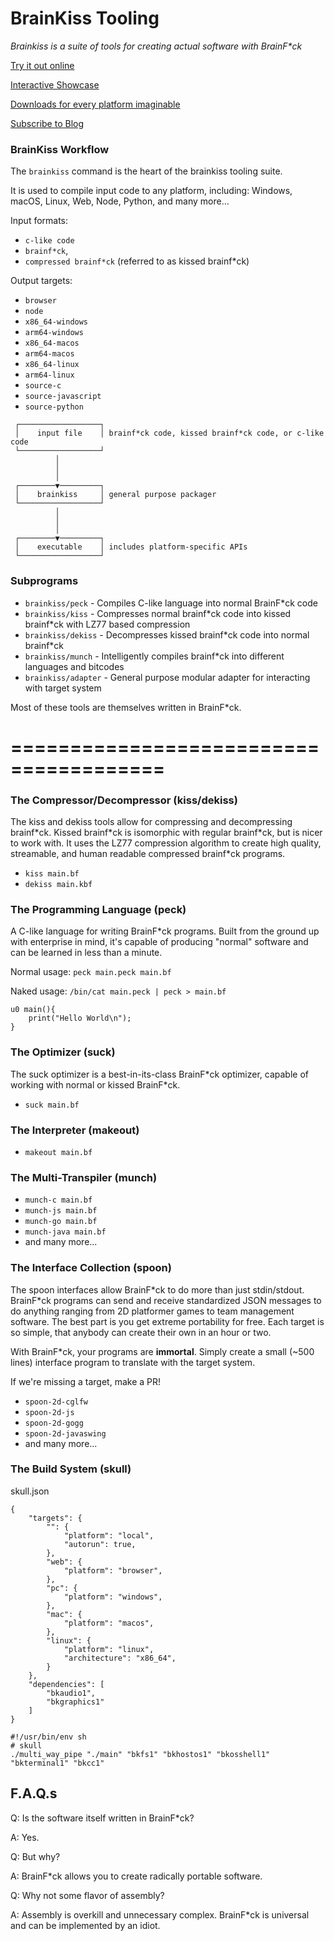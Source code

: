 # BrainKiss Tooling

*Brainkiss is a suite of tools for creating actual software with BrainF\*ck*

[Try it out online]()

[Interactive Showcase]()

[Downloads for every platform imaginable]()

[Subscribe to Blog]()

### BrainKiss Workflow
The `brainkiss` command is the heart of the brainkiss tooling suite.

It is used to compile input code to any platform, including: Windows, macOS, Linux, Web, Node, Python, and many more...

Input formats:

- `c-like code`
- `brainf*ck`,
- `compressed brainf*ck` (referred to as kissed brainf*ck)

Output targets:

- `browser`
- `node`
- `x86_64-windows`
- `arm64-windows`
- `x86_64-macos`
- `arm64-macos`
- `x86_64-linux`
- `arm64-linux`
- `source-c`
- `source-javascript`
- `source-python`

```
 ┌──────────────────┐
 │    input file    │ brainf*ck code, kissed brainf*ck code, or c-like code
 └──────────────────┘
          │
          │
          │
 ┌────────▼─────────┐
 │    brainkiss     │ general purpose packager
 └──────────────────┘
          │
          │
          │
 ┌────────▼─────────┐
 │    executable    │ includes platform-specific APIs
 └──────────────────┘
```


### Subprograms
- `brainkiss/peck` - Compiles C-like language into normal BrainF\*ck code
- `brainkiss/kiss` - Compresses normal brainf\*ck code into kissed brainf\*ck with LZ77 based compression
- `brainkiss/dekiss` - Decompresses kissed brainf\*ck code into normal brainf\*ck
- `brainkiss/munch` - Intelligently compiles brainf\*ck into different languages and bitcodes
- `brainkiss/adapter` - General purpose modular adapter for interacting with target system

Most of these tools are themselves written in BrainF\*ck.

# =======================================

### The Compressor/Decompressor (kiss/dekiss)
The kiss and dekiss tools allow for compressing and decompressing brainf\*ck. Kissed brainf\*ck is isomorphic with regular brainf\*ck, but is nicer to work with. It uses the LZ77 compression algorithm to create high quality, streamable, and human readable compressed brainf\*ck programs.

- `kiss main.bf`
- `dekiss main.kbf`

### The Programming Language (peck)
A C-like language for writing BrainF*ck programs. Built from the ground up with enterprise in mind, it's capable of producing "normal" software and can be learned in less than a minute.

Normal usage:
`peck main.peck main.bf`

Naked usage: `/bin/cat main.peck | peck > main.bf`

```
u0 main(){
	print("Hello World\n");
}
```


### The Optimizer (suck)
The suck optimizer is a best-in-its-class BrainF\*ck optimizer, capable of working with normal or kissed BrainF\*ck.

- `suck main.bf`

### The Interpreter (makeout)

- `makeout main.bf`

### The Multi-Transpiler (munch)

- `munch-c main.bf`
- `munch-js main.bf`
- `munch-go main.bf`
- `munch-java main.bf`
- and many more...

### The Interface Collection (spoon)
The spoon interfaces allow BrainF\*ck to do more than just stdin/stdout. BrainF\*ck programs can send and receive standardized JSON messages to do anything ranging from 2D platformer games to team management software. The best part is you get extreme portability for free. Each target is so simple, that anybody can create their own in an hour or two.

With BrainF\*ck, your programs are **immortal**. Simply create a small (~500 lines) interface program to translate with the target system.

If we're missing a target, make a PR!

- `spoon-2d-cglfw`
- `spoon-2d-js`
- `spoon-2d-gogg`
- `spoon-2d-javaswing`
- and many more...

### The Build System (skull)
skull.json

```
{
    "targets": {
        "": {
            "platform": "local",
            "autorun": true,
        },
        "web": {
            "platform": "browser",
        },
        "pc": {
            "platform": "windows",
        },
        "mac": {
            "platform": "macos",
        },
        "linux": {
            "platform": "linux",
            "architecture": "x86_64",
        }
    },
    "dependencies": [
        "bkaudio1",
        "bkgraphics1"
    ]
}

```

```
#!/usr/bin/env sh
# skull
./multi_way_pipe "./main" "bkfs1" "bkhostos1" "bkosshell1" "bkterminal1" "bkcc1"

```
## F.A.Q.s
Q: Is the software itself written in BrainF\*ck?

A: Yes.

Q: But why?

A: BrainF\*ck allows you to create radically portable software.

Q: Why not some flavor of assembly?

A: Assembly is overkill and unnecessary complex. BrainF\*ck is universal and can be implemented by an idiot.
